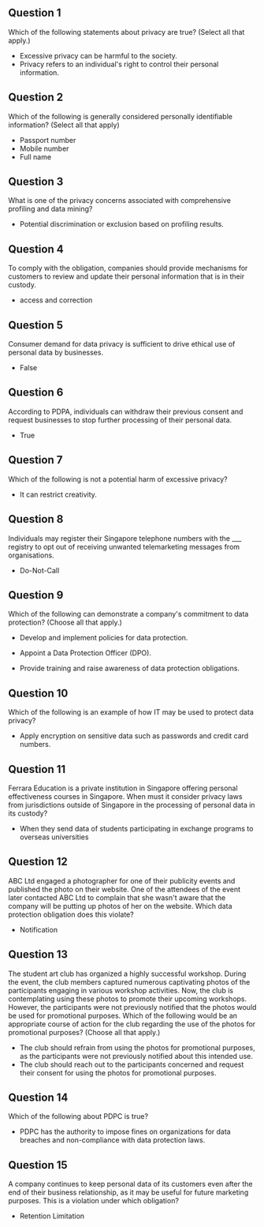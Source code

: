 ## Question 1
Which of the following statements about privacy are true? (Select all that apply.)
- Excessive privacy can be harmful to the society.
- Privacy refers to an individual's right to control their personal information.

## Question 2
Which of the following is generally considered personally identifiable information? (Select all that apply)
- Passport number
- Mobile number
- Full name

## Question 3
What is one of the privacy concerns associated with comprehensive profiling and data mining?
- Potential discrimination or exclusion based on profiling results.

## Question 4
To comply with the obligation, companies should provide mechanisms for customers to review and update their personal information that is in their custody.
- access and correction

## Question 5
Consumer demand for data privacy is sufficient to drive ethical use of personal data by businesses.
- False

## Question 6
According to PDPA, individuals can withdraw their previous consent and request businesses to stop further processing of their personal data.
- True 

## Question 7
Which of the following is not a potential harm of excessive privacy?
- It can restrict creativity.

## Question 8
Individuals may register their Singapore telephone numbers with the ___ registry to opt out of receiving unwanted telemarketing messages from organisations.
- Do-Not-Call

## Question 9
Which of the following can demonstrate a company's commitment to data protection? (Choose all that apply.)
- Develop and implement policies for data protection.

- Appoint a Data Protection Officer (DPO).

- Provide training and raise awareness of data protection obligations.

## Question 10
Which of the following is an example of how IT may be used to protect data privacy?
- Apply encryption on sensitive data such as passwords and credit card numbers.

## Question 11
Ferrara Education is a private institution in Singapore offering personal effectiveness courses in Singapore. When must it consider privacy laws from jurisdictions outside of Singapore in the processing of personal data in its custody?
- When they send data of students participating in exchange programs to overseas universities

## Question 12
ABC Ltd engaged a photographer for one of their publicity events and published the photo on their website. One of the attendees of the event later contacted ABC Ltd to complain that she wasn't aware that the company will be putting up photos of her on the website. Which data protection obligation does this violate?
- Notification

## Question 13
The student art club has organized a highly successful workshop. During the event, the club members captured numerous captivating photos of the participants engaging in various workshop activities. Now, the club is contemplating using these photos to promote their upcoming workshops. However, the participants were not previously notified that the photos would be used for promotional purposes. Which of the following would be an appropriate course of action for the club regarding the use of the photos for promotional purposes? (Choose all that apply.)
- The club should refrain from using the photos for promotional purposes, as the participants were not previously notified about this intended use.
- The club should reach out to the participants concerned and request their consent for using the photos for promotional purposes.

## Question 14
Which of the following about PDPC is true?
- PDPC has the authority to impose fines on organizations for data breaches and non-compliance with data protection laws.

## Question 15
A company continues to keep personal data of its customers even after the end of their business relationship, as it may be useful for future marketing purposes. This is a violation under which obligation?
- Retention Limitation